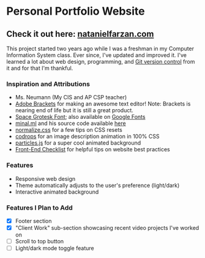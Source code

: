 # Personal Portfolio Website

## Check it out here: [natanielfarzan.com](https://natanielfarzan.com/)

This project started two years ago while I was a freshman in my Computer Information System class. Ever since, I've updated and improved it. I've learned a lot about web design, programming, and [Git version control](https://git-scm.com/) from it and for that I'm thankful.

### Inspiration and Attributions

- Ms. Neumann (My CIS and AP CSP teacher)
- [Adobe Brackets](http://brackets.io/) for making an awesome text editor! Note: Brackets is nearing end of life but it is still a great product.
- [Space Grotesk Font](https://floriankarsten.github.io/space-grotesk/); also available on [Google Fonts](https://fonts.google.com/specimen/Space+Grotesk)
- [minal.ml](https://minar.ml/) and his source code available [here](https://github.com/m-i-n-a-r/sparky-portfolio)
- [normalize.css](https://github.com/necolas/normalize.css) for a few tips on CSS resets
- [codrops](https://tympanus.net/codrops/2011/11/02/original-hover-effects-with-css3/) for an image description animation in 100% CSS
- [particles.js](https://github.com/VincentGarreau/particles.js) for a super cool animated background
- [Front-End Checklist](https://github.com/thedaviddias/Front-End-Checklist) for helpful tips on website best practices

### Features

- Responsive web design
- Theme automatically adjusts to the user's preference (light/dark)
- Interactive animated background

### Features I Plan to Add

- [x] Footer section
- [x] "Client Work" sub-section showcasing recent video projects I've worked on
- [ ] Scroll to top button
- [ ] Light/dark mode toggle feature
